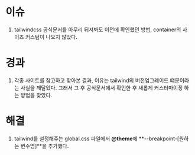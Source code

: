 # 이슈

1. tailwindcss 공식문서를 아무리 뒤져봐도 이전에 확인했던 방법, container의 사이즈 커스텀이 나오지 않았다.

# 경과

1. 각종 사이트를 참고하고 찾아본 결과, 이유는 tailwind의 버전업그레이드 떄문이라는 사실을 깨달았다. 그래서 그 후 공식문서에서 확인한 후 새롭게 커스터마이징 하는 방법을 찾았다.

# 해결

1. tailwind를 설정해주는 global.css 파일에서 **@theme**에 **--breakpoint-[원하는 변수명]**을 추가했다.
